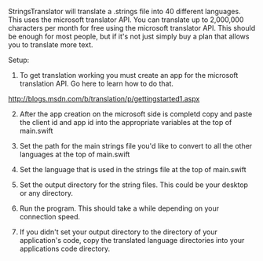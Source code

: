 StringsTranslator will translate a .strings file into 40 different languages. This uses the microsoft translator API. You can translate up to 2,000,000 characters per month for free using the microsoft translator API. This should be enough for most people, but if it's not just simply buy a plan that allows you to translate more text.

Setup:

1. To get translation working you must create an app for the microsoft translation API. Go here to learn how to do that. 

http://blogs.msdn.com/b/translation/p/gettingstarted1.aspx

2. After the app creation on the microsoft side is completd copy and paste the client id and app id into the appropriate variables at the top of main.swift

3. Set the path for the main strings file you'd like to convert to all the other languages at the top of main.swift

4. Set the language that is used in the strings file at the top of main.swift

5. Set the output directory for the string files. This could be your desktop or any directory.

6. Run the program. This should take a while depending on your connection speed.

7. If you didn't set your output directory to the directory of your application's code, copy the translated language directories into your applications code directory.